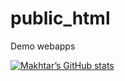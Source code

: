 # public_html
Demo webapps

[![Makhtar’s GitHub stats](https://github-readme-stats.vercel.app/api?username=makhtardiouf)](https://github.com/makhtardiouf/web/)
